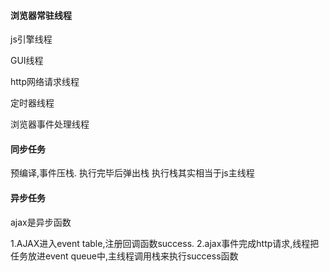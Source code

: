 #### 浏览器常驻线程

js引擎线程

GUI线程

http网络请求线程

定时器线程

浏览器事件处理线程

#### 同步任务

预编译,事件压栈.
执行完毕后弹出栈
执行栈其实相当于js主线程


#### 异步任务
ajax是异步函数

1.AJAX进入event table,注册回调函数success.
2.ajax事件完成http请求,线程把任务放进event queue中,主线程调用栈来执行success函数
